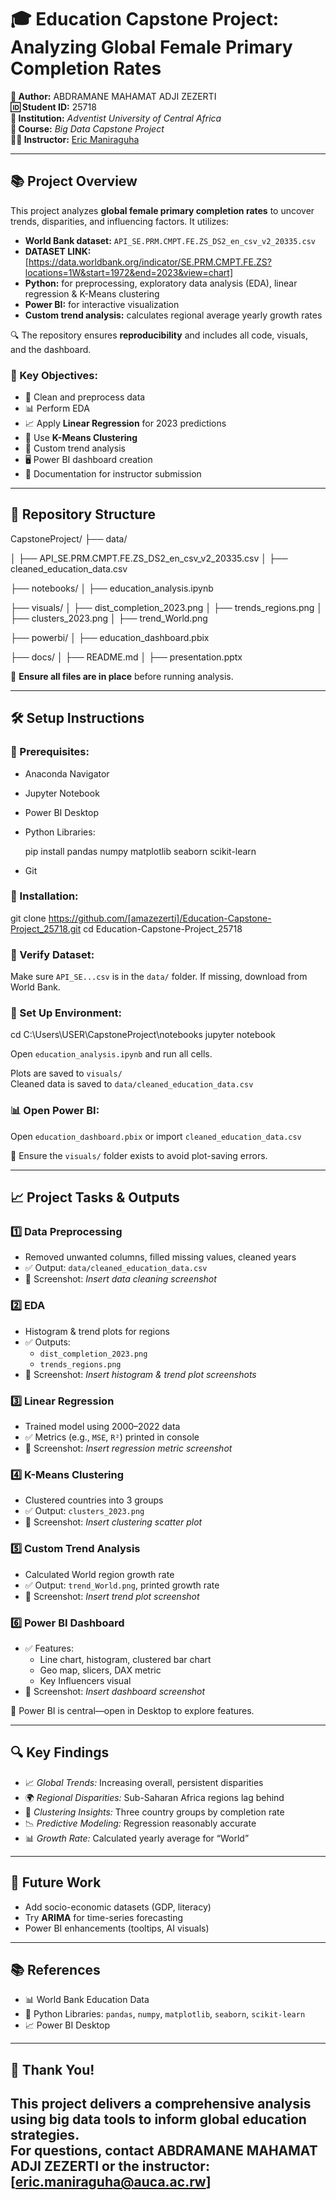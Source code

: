 # 🎓 **Education Capstone Project: Analyzing Global Female Primary Completion Rates**

**👤 Author:** ABDRAMANE MAHAMAT ADJI ZEZERTI  
**🆔 Student ID:** 25718  
**🏫 Institution:** *Adventist University of Central Africa*  
**📘 Course:** *Big Data Capstone Project*  
**👨‍🏫 Instructor:** [Eric Maniraguha](email:eric.maniraguha@auca.ac.rw)  

---

## 📚 **Project Overview**
This project analyzes **global female primary completion rates** to uncover trends, disparities, and influencing factors. It utilizes:
- **World Bank dataset:** `API_SE.PRM.CMPT.FE.ZS_DS2_en_csv_v2_20335.csv`
- **DATASET LINK:**[https://data.worldbank.org/indicator/SE.PRM.CMPT.FE.ZS?locations=1W&start=1972&end=2023&view=chart]
- **Python:** for preprocessing, exploratory data analysis (EDA), linear regression & K-Means clustering
- **Power BI:** for interactive visualization  
- **Custom trend analysis:** calculates regional average yearly growth rates

🔍 The repository ensures **reproducibility** and includes all code, visuals, and the dashboard.

### 🎯 Key Objectives:
- 🧼 Clean and preprocess data  
- 📊 Perform EDA  
- 📈 Apply **Linear Regression** for 2023 predictions  
- 🧠 Use **K-Means Clustering**  
- 📐 Custom trend analysis  
- 🖥️ Power BI dashboard creation  
- 📝 Documentation for instructor submission  

---

## 📂 **Repository Structure**

CapstoneProject/
├── data/

│   ├── API_SE.PRM.CMPT.FE.ZS_DS2_en_csv_v2_20335.csv
│   ├── cleaned_education_data.csv

├── notebooks/
│   ├── education_analysis.ipynb

├── visuals/
│   ├── dist_completion_2023.png
│   ├── trends_regions.png
│   ├── clusters_2023.png
│   ├── trend_World.png

├── powerbi/
│   ├── education_dashboard.pbix

├── docs/
│   ├── README.md
│   ├── presentation.pptx

📌 **Ensure all files are in place** before running analysis.

---

## 🛠️ **Setup Instructions**

### 🔧 Prerequisites:
- Anaconda Navigator  
- Jupyter Notebook  
- Power BI Desktop  
- Python Libraries:  
  
  pip install pandas numpy matplotlib seaborn scikit-learn
 
- Git

### 🚀 Installation:

git clone https://github.com/[amazezerti]/Education-Capstone-Project_25718.git
cd Education-Capstone-Project_25718


### 📂 Verify Dataset:
Make sure `API_SE...csv` is in the `data/` folder. If missing, download from World Bank.

### 🧪 Set Up Environment:

cd C:\Users\USER\CapstoneProject\notebooks
jupyter notebook

Open `education_analysis.ipynb` and run all cells.

Plots are saved to `visuals/`  
Cleaned data is saved to `data/cleaned_education_data.csv`

### 📊 Open Power BI:
Open `education_dashboard.pbix` or import `cleaned_education_data.csv`

📌 Ensure the `visuals/` folder exists to avoid plot-saving errors.

---

## 📈 **Project Tasks & Outputs**

### 1️⃣ Data Preprocessing  
- Removed unwanted columns, filled missing values, cleaned years  
- ✅ Output: `data/cleaned_education_data.csv`  
- 📸 Screenshot: *Insert data cleaning screenshot*

### 2️⃣ EDA  
- Histogram & trend plots for regions  
- ✅ Outputs:  
  - `dist_completion_2023.png`  
  - `trends_regions.png`  
- 📸 Screenshot: *Insert histogram & trend plot screenshots*

### 3️⃣ Linear Regression  
- Trained model using 2000–2022 data  
- ✅ Metrics (e.g., `MSE`, `R²`) printed in console  
- 📸 Screenshot: *Insert regression metric screenshot*

### 4️⃣ K-Means Clustering  
- Clustered countries into 3 groups  
- ✅ Output: `clusters_2023.png`  
- 📸 Screenshot: *Insert clustering scatter plot*

### 5️⃣ Custom Trend Analysis  
- Calculated World region growth rate  
- ✅ Output: `trend_World.png`, printed growth rate  
- 📸 Screenshot: *Insert trend plot screenshot*

### 6️⃣ Power BI Dashboard  
- ✅ Features:  
  - Line chart, histogram, clustered bar chart  
  - Geo map, slicers, DAX metric  
  - Key Influencers visual  
- 📸 Screenshot: *Insert dashboard screenshot*

📌 Power BI is central—open in Desktop to explore features.

---

## 🔍 **Key Findings**
- 📈 *Global Trends:* Increasing overall, persistent disparities  
- 🌍 *Regional Disparities:* Sub-Saharan Africa regions lag behind  
- 🧠 *Clustering Insights:* Three country groups by completion rate  
- 📉 *Predictive Modeling:* Regression reasonably accurate  
- 📊 *Growth Rate:* Calculated yearly average for “World”  


---

## 🚀 **Future Work**
- Add socio-economic datasets (GDP, literacy)  
- Try **ARIMA** for time-series forecasting  
- Power BI enhancements (tooltips, AI visuals)

---

## 📚 **References**
- 📊 World Bank Education Data  
- 🐍 Python Libraries: `pandas`, `numpy`, `matplotlib`, `seaborn`, `scikit-learn`  
- 📈 Power BI Desktop

---

## 🙌 **Thank You!**
This project delivers a comprehensive analysis using big data tools to inform **global education strategies**.  
For questions, contact **ABDRAMANE MAHAMAT ADJI ZEZERTI** or the instructor: [eric.maniraguha@auca.ac.rw]
---
